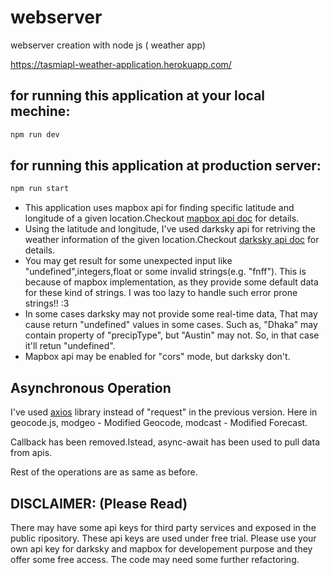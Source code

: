 # webserver

webserver creation with node js ( weather app)

https://tasmiapl-weather-application.herokuapp.com/

## for running this application at your local mechine:

 ```bash
 npm run dev
 ```

## for running this application at production server:

 ```bash
 npm run start
 ```

* This application uses mapbox api for finding specific latitude and longitude of a given location.Checkout [mapbox api doc](https://docs.mapbox.com/api/) for details.
* Using the latitude and longitude, I've used darksky api for retriving the weather information of the given location.Checkout [darksky api doc](https://darksky.net/dev/docs) for details.
* You may get result for some unexpected input like "undefined",integers,float or some invalid strings(e.g. "fnff"). This is because of mapbox implementation, as they provide some default data for these kind of strings. I was too lazy to handle such error prone strings!! :3
* In some cases darksky may not provide some real-time data, That may cause return "undefined" values in some cases. Such as, "Dhaka" may contain property of "precipType", but "Austin" may not. So, in that case it'll retun "undefined".
* Mapbox api may be enabled for "cors" mode, but darksky don't.

## Asynchronous Operation

 I've used [axios](https://github.com/axios/axios) library instead of "request" in the previous version.
 Here in geocode.js, modgeo - Modified Geocode, modcast - Modified Forecast.

 Callback has been removed.Istead, async-await has been used to pull data from apis.

 Rest of the operations are as same as before.

## DISCLAIMER: (Please Read)

   There may have some api keys for third party services and exposed in the public ripository. These api keys are used under free trial. Please use your own api key for darksky and mapbox for developement purpose and they offer some free access.
   The code may need some further refactoring.
